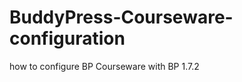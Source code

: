 BuddyPress-Courseware-configuration
===================================

how to configure BP Courseware  with BP 1.7.2
